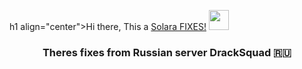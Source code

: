 h1 align="center">Hi there, This a <a href="https://daniilshat.ru/" target="_blank">Solara FIXES!</a> 
<img src="https://github.com/blackcater/blackcater/raw/main/images/Hi.gif" height="32"/></h1>
<h3 align="center">Theres fixes from Russian server DrackSquad 🇷🇺</h3>
